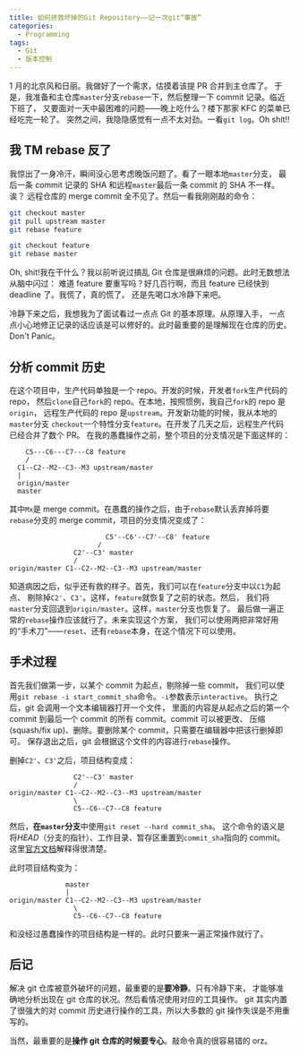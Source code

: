 ```yaml
---
title: 如何拯救坏掉的Git Repository——记一次git“事故”
categories:
  - Programming
tags:
  - Git
  - 版本控制
---
```


1 月的北京风和日丽。我做好了一个需求，估摸着该提 PR 合并到主仓库了。
于是，我准备和主仓库`master`分支`rebase`一下，然后整理一下 commit 记录。临近下班了，
又要面对一天中最困难的问题——晚上吃什么？楼下那家 KFC 的菜单已经吃完一轮了。
突然之间，我隐隐感觉有一点不太对劲。一看`git log`。Oh shit!!

<!--more-->

## 我 TM rebase 反了

我惊出了一身冷汗，瞬间没心思考虑晚饭问题了。看了一眼本地`master`分支，
最后一条 commit 记录的 SHA 和远程`master`最后一条 commit 的 SHA 不一样。诶？
远程仓库的 merge commit 全不见了。然后一看我刚刚敲的命令：

```bash
git checkout master
git pull upstream master
git rebase feature

git checkout feature
git rebase master
```

Oh, shit!我在干什么？我以前听说过搞乱 Git 仓库是很麻烦的问题。此时无数想法从脑中闪过：
难道 feature 要重写吗？好几百行啊，而且 feature 已经快到 deadline 了。我慌了，真的慌了。
还是先喝口水冷静下来吧。

冷静下来之后，我想我为了面试看过一点点 Git 的基本原理。从原理入手，
一点点小心地修正记录的话应该是可以修好的。此时最重要的是理解现在仓库的历史。Don't Panic。

## 分析 commit 历史

在这个项目中，生产代码单独是一个 repo。开发的时候，开发者`fork`生产代码的 repo，
然后`clone`自己`fork`的 repo。在本地，按照惯例，我自己`fork`的 repo 是`origin`，
远程生产代码的 repo 是`upstream`。开发新功能的时候，我从本地的`master`分支
`checkout`一个特性分支`feature`。在开发了几天之后，远程生产代码已经合并了数个 PR。
在我的愚蠢操作之前，整个项目的分支情况是下面这样的：

```plain
    C5---C6---C7---C8 feature
    /
  C1--C2--M2--C3--M3 upstream/master
  |
  origin/master
  master
```

其中`Mx`是 merge commit。在愚蠢的操作之后，由于`rebase`默认丢弃掉将要`rebase`分支的
merge commit，项目的分支情况变成了：

```plain
                        C5'--C6'--C7'--C8' feature
                      /
                C2'--C3' master
                /
origin/master C1--C2--M2--C3--M3 upstream/master
```

知道病因之后，似乎还有救的样子。首先，我们可以在`feature`分支中以`C1`为起点、
剔除掉`C2'`、`C3'`。这样，`feature`就恢复了之前的状态。然后，
我们将`master`分支回退到`origin/master`。这样，`master`分支也恢复了。
最后做一遍正常的`rebase`操作应该就行了。未来实现这个方案，
我们可以使用两把非常好用的“手术刀”——`reset`、还有`rebase`本身，在这个情况下可以使用。

## 手术过程

首先我们做第一步，以某个 commit 为起点，剔除掉一些 commit，
我们可以使用`git rebase -i start_commit_sha`命令。`-i`参数表示`interactive`。
执行之后，git 会调用一个文本编辑器打开一个文件，
里面的内容是从起点之后的第一个 commit 到最后一个 commit 的所有 commit。commit 可以被更改、
压缩(squash/fix up)、删除。要删除某个 commit，只需要在编辑器中把该行删掉即可。
保存退出之后，git 会根据这个文件的内容进行`rebase`操作。

删掉`C2'`、`C3'`之后，项目结构变成：

```plain
                C2'--C3' master
                /
origin/master C1--C2--M2--C3--M3 upstream/master
                \
                C5--C6--C7--C8 feature
```

然后，**在`master`分支**中使用`git reset --hard commit_sha`。
这个命令的语义是将*HEAD*（分支的指针）、工作目录、暂存区重置到`commit_sha`指向的 commit。
这里[官方文档](https://git-scm.com/book/zh/v2/Git-%E5%B7%A5%E5%85%B7-%E9%87%8D%E7%BD%AE%E6%8F%AD%E5%AF%86)解释得很清楚。

此时项目结构变为：

```plain
              master
              |
origin/master C1--C2--M2--C3--M3 upstream/master
                \
                C5--C6--C7--C8 feature
```

和没经过愚蠢操作的项目结构是一样的。此时只要来一遍正常操作就行了。

## 后记

解决 git 仓库被意外破坏的问题，最重要的是**要冷静**。只有冷静下来，
才能够准确地分析出现在 git 仓库的状况。然后看情况使用对应的工具操作。
git 其实内置了很强大的对 commit 历史进行操作的工具，所以大多数的 git 操作失误是不用重写的。

当然，最重要的是**操作 git 仓库的时候要专心**。敲命令真的很容易错的 orz。
